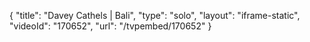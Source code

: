 {
    "title": "Davey Cathels | Bali",
    "type": "solo",
    "layout": "iframe-static",
    "videoId": "170652",
    "url": "\/tvpembed\/170652"
}